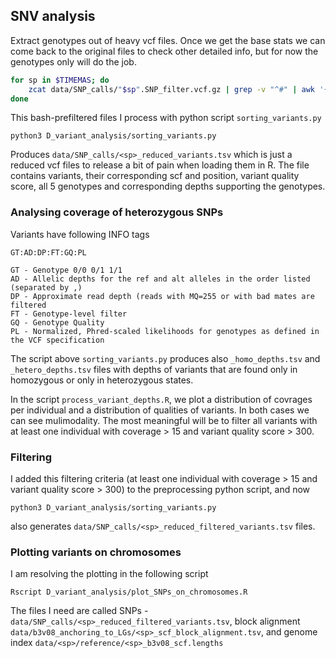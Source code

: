 ## SNV analysis

Extract genotypes out of heavy vcf files. Once we get the base stats we can come back to the original files to check other detailed info, but for now the genotypes only will do the job.

```bash
for sp in $TIMEMAS; do
    zcat data/SNP_calls/"$sp".SNP_filter.vcf.gz | grep -v "^#" | awk '{ if ($7 == "PASS"){ print $0 } }' |  cut -f 1,2,6,10,11,12,13,14 > data/SNP_calls/"$sp".SNP_filter_passed.tsv
done
```

This bash-prefiltered files I process with python script `sorting_variants.py`

```
python3 D_variant_analysis/sorting_variants.py
```

Produces `data/SNP_calls/<sp>_reduced_variants.tsv` which is just a reduced vcf files to release a bit of pain when loading them in R. The file contains variants, their corresponding scf and position, variant quality score, all 5 genotypes and corresponding depths supporting the genotypes.

### Analysing coverage of heterozygous SNPs

Variants have following INFO tags

```
GT:AD:DP:FT:GQ:PL

GT - Genotype 0/0 0/1 1/1
AD - Allelic depths for the ref and alt alleles in the order listed (separated by ,)
DP - Approximate read depth (reads with MQ=255 or with bad mates are filtered
FT - Genotype-level filter
GQ - Genotype Quality
PL - Normalized, Phred-scaled likelihoods for genotypes as defined in the VCF specification
```

The script above `sorting_variants.py` produces also `_homo_depths.tsv` and `_hetero_depths.tsv` files with depths of variants that are found only in homozygous or only in heterozygous states.

In the script `process_variant_depths.R`, we plot a distribution of covrages per individual and a distribution of qualities of variants. In both cases we can see mulimodality. The most meaningful will be to filter all variants with at least one individual with coverage > 15 and variant quality score > 300.

### Filtering

I added this filtering criteria (at least one individual with coverage > 15 and variant quality score > 300) to the preprocessing python script, and now

```
python3 D_variant_analysis/sorting_variants.py
```

also generates `data/SNP_calls/<sp>_reduced_filtered_variants.tsv` files.

### Plotting variants on chromosomes

I am resolving the plotting in the following script

```
Rscript D_variant_analysis/plot_SNPs_on_chromosomes.R
```

The files I need are called SNPs - `data/SNP_calls/<sp>_reduced_filtered_variants.tsv`, block alignment `data/b3v08_anchoring_to_LGs/<sp>_scf_block_alignment.tsv`, and genome index `data/<sp>/reference/<sp>_b3v08_scf.lengths`

